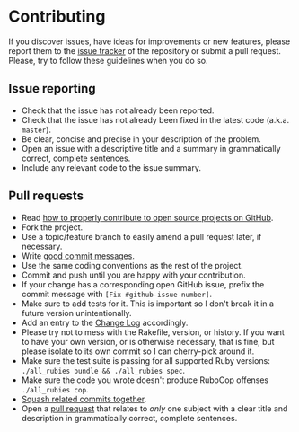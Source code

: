 # Contributing

If you discover issues, have ideas for improvements or new features, please report them to the [issue tracker][1] of the repository or submit a pull request. Please, try to follow these guidelines when you do so.

## Issue reporting

- Check that the issue has not already been reported.
- Check that the issue has not already been fixed in the latest code (a.k.a. `master`).
- Be clear, concise and precise in your description of the problem.
- Open an issue with a descriptive title and a summary in grammatically correct, complete sentences.
- Include any relevant code to the issue summary.

## Pull requests

- Read [how to properly contribute to open source projects on GitHub][2].
- Fork the project.
- Use a topic/feature branch to easily amend a pull request later, if necessary.
- Write [good commit messages][3].
- Use the same coding conventions as the rest of the project.
- Commit and push until you are happy with your contribution.
- If your change has a corresponding open GitHub issue, prefix the commit message with `[Fix #github-issue-number]`.
- Make sure to add tests for it. This is important so I don't break it in a future version unintentionally.
- Add an entry to the [Change Log](CHANGELOG.md) accordingly.
- Please try not to mess with the Rakefile, version, or history. If you want to have your own version, or is otherwise necessary, that is fine, but please isolate to its own commit so I can cherry-pick around it.
- Make sure the test suite is passing for all supported Ruby versions: `./all_rubies bundle && ./all_rubies spec`.
- Make sure the code you wrote doesn't produce RuboCop offenses `./all_rubies cop`.
- [Squash related commits together][5].
- Open a [pull request][4] that relates to _only_ one subject with a clear title and description in grammatically correct, complete sentences.

[1]: https://github.com/jlw/lazy_rotator/issues
[2]: http://gun.io/blog/how-to-github-fork-branch-and-pull-request
[3]: http://tbaggery.com/2008/04/19/a-note-about-git-commit-messages.html
[4]: https://help.github.com/articles/about-pull-requests
[5]: http://gitready.com/advanced/2009/02/10/squashing-commits-with-rebase.html
